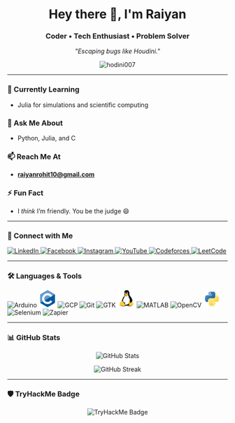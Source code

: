 <h1 align="center">Hey there 👋, I'm Raiyan</h1>
<h3 align="center">Coder • Tech Enthusiast • Problem Solver</h3>
<p align="center"><em>"Escaping bugs like Houdini."</em></p>

<p align="center">
  <img src="https://komarev.com/ghpvc/?username=hodini007&label=Profile%20views&color=0e75b6&style=flat" alt="hodini007" />
</p>

---

### 🧠 Currently Learning
- Julia for simulations and scientific computing

### 💬 Ask Me About
- Python, Julia, and C

### 📫 Reach Me At
- **raiyanrohit10@gmail.com**

### ⚡ Fun Fact
- I *think* I’m friendly. You be the judge 😄

---

### 🔗 Connect with Me
<p align="left">
  <a href="https://www.linkedin.com/in/raiyan-bin-rafique" target="_blank">
    <img src="https://raw.githubusercontent.com/rahuldkjain/github-profile-readme-generator/master/src/images/icons/Social/linked-in-alt.svg" height="30" width="40" alt="LinkedIn" />
  </a>
  <a href="https://facebook.com/raiyan.rohit" target="_blank">
    <img src="https://raw.githubusercontent.com/rahuldkjain/github-profile-readme-generator/master/src/images/icons/Social/facebook.svg" height="30" width="40" alt="Facebook" />
  </a>
  <a href="https://instagram.com/raiyan.rohit" target="_blank">
    <img src="https://raw.githubusercontent.com/rahuldkjain/github-profile-readme-generator/master/src/images/icons/Social/instagram.svg" height="30" width="40" alt="Instagram" />
  </a>
  <a href="https://www.youtube.com/@raiyanrohit" target="_blank">
    <img src="https://raw.githubusercontent.com/rahuldkjain/github-profile-readme-generator/master/src/images/icons/Social/youtube.svg" height="30" width="40" alt="YouTube" />
  </a>
  <a href="https://codeforces.com/profile/hodini007" target="_blank">
    <img src="https://raw.githubusercontent.com/rahuldkjain/github-profile-readme-generator/master/src/images/icons/Social/codeforces.svg" height="30" width="40" alt="Codeforces" />
  </a>
  <a href="https://leetcode.com/hodini007" target="_blank">
    <img src="https://raw.githubusercontent.com/rahuldkjain/github-profile-readme-generator/master/src/images/icons/Social/leet-code.svg" height="30" width="40" alt="LeetCode" />
  </a>
</p>

---

### 🛠️ Languages & Tools
<p align="left">
  <img src="https://cdn.worldvectorlogo.com/logos/arduino-1.svg" width="40" height="40" alt="Arduino" />
  <img src="https://raw.githubusercontent.com/devicons/devicon/master/icons/c/c-original.svg" width="40" height="40" alt="C" />
  <img src="https://www.vectorlogo.zone/logos/google_cloud/google_cloud-icon.svg" width="40" height="40" alt="GCP" />
  <img src="https://www.vectorlogo.zone/logos/git-scm/git-scm-icon.svg" width="40" height="40" alt="Git" />
  <img src="https://upload.wikimedia.org/wikipedia/commons/7/71/GTK_logo.svg" width="40" height="40" alt="GTK" />
  <img src="https://raw.githubusercontent.com/devicons/devicon/master/icons/linux/linux-original.svg" width="40" height="40" alt="Linux" />
  <img src="https://upload.wikimedia.org/wikipedia/commons/2/21/Matlab_Logo.png" width="40" height="40" alt="MATLAB" />
  <img src="https://www.vectorlogo.zone/logos/opencv/opencv-icon.svg" width="40" height="40" alt="OpenCV" />
  <img src="https://raw.githubusercontent.com/devicons/devicon/master/icons/python/python-original.svg" width="40" height="40" alt="Python" />
  <img src="https://raw.githubusercontent.com/detain/svg-logos/780f25886640cef088af994181646db2f6b1a3f8/svg/selenium-logo.svg" width="40" height="40" alt="Selenium" />
  <img src="https://www.vectorlogo.zone/logos/zapier/zapier-icon.svg" width="40" height="40" alt="Zapier" />
</p>

---

### 📊 GitHub Stats
<p align="center">
  <img src="https://github-readme-stats.vercel.app/api?username=hodini007&show_icons=true&theme=tokyonight" alt="GitHub Stats" />
</p>

<p align="center">
  <img src="https://github-readme-streak-stats.herokuapp.com/?user=hodini007&theme=tokyonight" alt="GitHub Streak" />
</p>

---

### 🛡️ TryHackMe Badge
<p align="center">
  <img src="https://tryhackme-badges.s3.amazonaws.com/raiyanrohit10.png" alt="TryHackMe Badge" />
</p>
